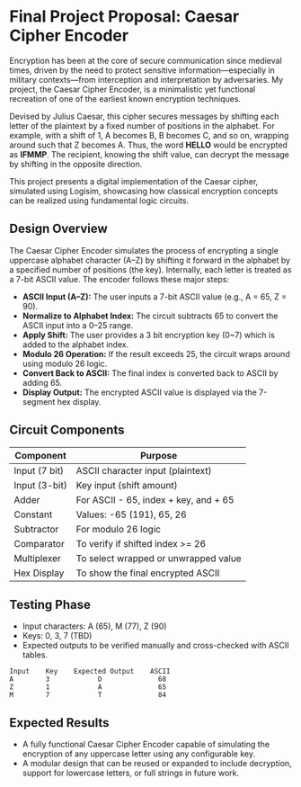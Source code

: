 # Final Project Proposal: Caesar Cipher Encoder
Encryption has been at the core of secure communication since medieval times, driven by the need to protect sensitive information—especially in military contexts—from interception and interpretation by adversaries. My project, the Caesar Cipher Encoder, is a minimalistic yet functional recreation of one of the earliest known encryption techniques.

Devised by Julius Caesar, this cipher secures messages by shifting each letter of the plaintext by a fixed number of positions in the alphabet. For example, with a shift of 1, A becomes B, B becomes C, and so on, wrapping around such that Z becomes A. Thus, the word **HELLO** would be encrypted as **IFMMP**. The recipient, knowing the shift value, can decrypt the message by shifting in the opposite direction.

This project presents a digital implementation of the Caesar cipher, simulated using Logisim, showcasing how classical encryption concepts can be realized using fundamental logic circuits.

## Design Overview
The Caesar Cipher Encoder simulates the process of encrypting a single uppercase alphabet character (A–Z) by shifting it forward in the alphabet by a specified number of positions (the key). Internally, each letter is treated as a 7-bit ASCII value.
The encoder follows these major steps:
- **ASCII Input (A–Z):** The user inputs a 7-bit ASCII value (e.g., A = 65, Z = 90).
- **Normalize to Alphabet Index:** The circuit subtracts 65 to convert the ASCII input into a 0–25 range.
- **Apply Shift:** The user provides a 3 bit encryption key (0~7) which is added to the alphabet index.
- **Modulo 26 Operation:** If the result exceeds 25, the circuit wraps around using modulo 26 logic.
- **Convert Back to ASCII:** The final index is converted back to ASCII by adding 65.
- **Display Output:** The encrypted ASCII value is displayed via the 7-segment hex display.

## Circuit Components
| Component| Purpose |
| -------- | ------- |
| Input (7 bit)  | ASCII character input (plaintext)    |
| Input (3-bit) | Key input (shift amount)    |
| Adder    | For ASCII - 65, index + key, and + 65    |
| Constant    | Values: -65 (191), 65, 26    |
| Subtractor    | For modulo 26 logic    |
| Comparator    | To verify if shifted index >= 26    |
| Multiplexer   | To select wrapped or unwrapped value    |
| Hex Display    | To show the final encrypted ASCII    |

## Testing Phase
- Input characters: A (65), M (77), Z (90)
- Keys: 0, 3, 7 (TBD)
- Expected outputs to be verified manually and cross-checked with ASCII tables.
```
Input    Key    Expected Output    ASCII
A        3            D              68
Z        1            A              65
M        7            T              84
```
## Expected Results
- A fully functional Caesar Cipher Encoder capable of simulating the encryption of any uppercase letter using any configurable key.
- A modular design that can be reused or expanded to include decryption, support for lowercase letters, or full strings in future work.
